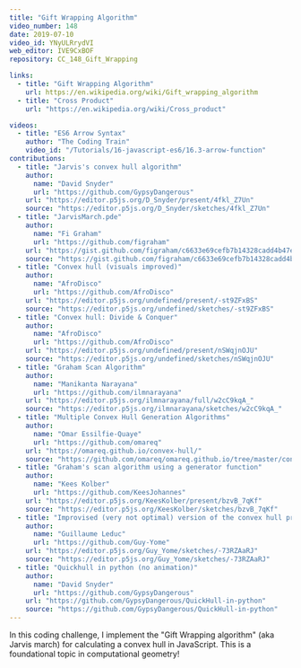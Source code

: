 ```yaml
---
title: "Gift Wrapping Algorithm"
video_number: 148
date: 2019-07-10
video_id: YNyULRrydVI
web_editor: IVE9CxBOF
repository: CC_148_Gift_Wrapping

links:
  - title: "Gift Wrapping Algorithm"
    url: https://en.wikipedia.org/wiki/Gift_wrapping_algorithm
  - title: "Cross Product"
    url: "https://en.wikipedia.org/wiki/Cross_product"

videos:
  - title: "ES6 Arrow Syntax"
    author: "The Coding Train"
    video_id: "/Tutorials/16-javascript-es6/16.3-arrow-function"
contributions:
  - title: "Jarvis's convex hull algorithm"
    author:
      name: "David Snyder"
      url: "https://github.com/GypsyDangerous"
    url: "https://editor.p5js.org/D_Snyder/present/4fkl_Z7Un"
    source: "https://editor.p5js.org/D_Snyder/sketches/4fkl_Z7Un"
  - title: "JarvisMarch.pde"
    author:
      name: "Fi Graham"
      url: "https://github.com/figraham"
    url: "https://gist.github.com/figraham/c6633e69cefb7b14328cadd4b47ec00a"
    source: "https://gist.github.com/figraham/c6633e69cefb7b14328cadd4b47ec00a"
  - title: "Convex hull (visuals improved)"
    author:
      name: "AfroDisco"
      url: "https://github.com/AfroDisco"
    url: "https://editor.p5js.org/undefined/present/-st9ZFxBS"
    source: "https://editor.p5js.org/undefined/sketches/-st9ZFxBS"
  - title: "Convex hull: Divide & Conquer"
    author:
      name: "AfroDisco"
      url: "https://github.com/AfroDisco"
    url: "https://editor.p5js.org/undefined/present/nSWqjnOJU"
    source: "https://editor.p5js.org/undefined/sketches/nSWqjnOJU"
  - title: "Graham Scan Algorithm"
    author:
      name: "Manikanta Narayana"
      url: "https://github.com/ilmnarayana"
    url: "https://editor.p5js.org/ilmnarayana/full/w2cC9kqA_"
    source: "https://editor.p5js.org/ilmnarayana/sketches/w2cC9kqA_"
  - title: "Multiple Convex Hull Generation Algorithms"
    author:
      name: "Omar Essilfie-Quaye"
      url: "https://github.com/omareq"
    url: "https://omareq.github.io/convex-hull/"
    source: "https://github.com/omareq/omareq.github.io/tree/master/convex-hull"
  - title: "Graham's scan algorithm using a generator function"
    author:
      name: "Kees Kolber"
      url: "https://github.com/KeesJohannes"
    url: "https://editor.p5js.org/KeesKolber/present/bzvB_7qKf"
    source: "https://editor.p5js.org/KeesKolber/sketches/bzvB_7qKf"
  - title: "Improvised (very not optimal) version of the convex hull problem to see what I could come up with."
    author:
      name: "Guillaume Leduc"
      url: "https://github.com/Guy-Yome"
    url: "https://editor.p5js.org/Guy_Yome/sketches/-73RZAaRJ"
    source: "https://editor.p5js.org/Guy_Yome/sketches/-73RZAaRJ"
  - title: "Quickhull in python (no animation)"
    author:
      name: "David Snyder"
      url: "https://github.com/GypsyDangerous"
    url: "https://github.com/GypsyDangerous/QuickHull-in-python"
    source: "https://github.com/GypsyDangerous/QuickHull-in-python"
---
```

In this coding challenge, I implement the "Gift Wrapping algorithm" (aka Jarvis march) for calculating a convex hull in JavaScript. This is a foundational topic in computational geometry!
